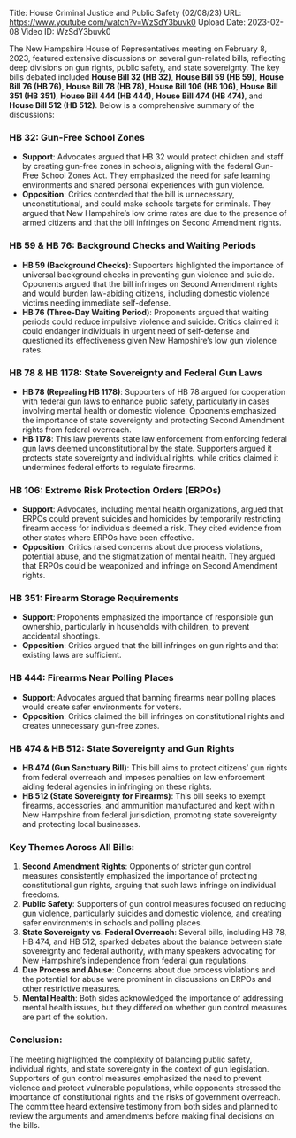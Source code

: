 Title: House Criminal Justice and Public Safety (02/08/23)
URL: https://www.youtube.com/watch?v=WzSdY3buvk0
Upload Date: 2023-02-08
Video ID: WzSdY3buvk0

The New Hampshire House of Representatives meeting on February 8, 2023, featured extensive discussions on several gun-related bills, reflecting deep divisions on gun rights, public safety, and state sovereignty. The key bills debated included **House Bill 32 (HB 32)**, **House Bill 59 (HB 59)**, **House Bill 76 (HB 76)**, **House Bill 78 (HB 78)**, **House Bill 106 (HB 106)**, **House Bill 351 (HB 351)**, **House Bill 444 (HB 444)**, **House Bill 474 (HB 474)**, and **House Bill 512 (HB 512)**. Below is a comprehensive summary of the discussions:

### **HB 32: Gun-Free School Zones**
- **Support**: Advocates argued that HB 32 would protect children and staff by creating gun-free zones in schools, aligning with the federal Gun-Free School Zones Act. They emphasized the need for safe learning environments and shared personal experiences with gun violence.
- **Opposition**: Critics contended that the bill is unnecessary, unconstitutional, and could make schools targets for criminals. They argued that New Hampshire’s low crime rates are due to the presence of armed citizens and that the bill infringes on Second Amendment rights.

### **HB 59 & HB 76: Background Checks and Waiting Periods**
- **HB 59 (Background Checks)**: Supporters highlighted the importance of universal background checks in preventing gun violence and suicide. Opponents argued that the bill infringes on Second Amendment rights and would burden law-abiding citizens, including domestic violence victims needing immediate self-defense.
- **HB 76 (Three-Day Waiting Period)**: Proponents argued that waiting periods could reduce impulsive violence and suicide. Critics claimed it could endanger individuals in urgent need of self-defense and questioned its effectiveness given New Hampshire’s low gun violence rates.

### **HB 78 & HB 1178: State Sovereignty and Federal Gun Laws**
- **HB 78 (Repealing HB 1178)**: Supporters of HB 78 argued for cooperation with federal gun laws to enhance public safety, particularly in cases involving mental health or domestic violence. Opponents emphasized the importance of state sovereignty and protecting Second Amendment rights from federal overreach.
- **HB 1178**: This law prevents state law enforcement from enforcing federal gun laws deemed unconstitutional by the state. Supporters argued it protects state sovereignty and individual rights, while critics claimed it undermines federal efforts to regulate firearms.

### **HB 106: Extreme Risk Protection Orders (ERPOs)**
- **Support**: Advocates, including mental health organizations, argued that ERPOs could prevent suicides and homicides by temporarily restricting firearm access for individuals deemed a risk. They cited evidence from other states where ERPOs have been effective.
- **Opposition**: Critics raised concerns about due process violations, potential abuse, and the stigmatization of mental health. They argued that ERPOs could be weaponized and infringe on Second Amendment rights.

### **HB 351: Firearm Storage Requirements**
- **Support**: Proponents emphasized the importance of responsible gun ownership, particularly in households with children, to prevent accidental shootings.
- **Opposition**: Critics argued that the bill infringes on gun rights and that existing laws are sufficient.

### **HB 444: Firearms Near Polling Places**
- **Support**: Advocates argued that banning firearms near polling places would create safer environments for voters.
- **Opposition**: Critics claimed the bill infringes on constitutional rights and creates unnecessary gun-free zones.

### **HB 474 & HB 512: State Sovereignty and Gun Rights**
- **HB 474 (Gun Sanctuary Bill)**: This bill aims to protect citizens’ gun rights from federal overreach and imposes penalties on law enforcement aiding federal agencies in infringing on these rights.
- **HB 512 (State Sovereignty for Firearms)**: This bill seeks to exempt firearms, accessories, and ammunition manufactured and kept within New Hampshire from federal jurisdiction, promoting state sovereignty and protecting local businesses.

### **Key Themes Across All Bills:**
1. **Second Amendment Rights**: Opponents of stricter gun control measures consistently emphasized the importance of protecting constitutional gun rights, arguing that such laws infringe on individual freedoms.
2. **Public Safety**: Supporters of gun control measures focused on reducing gun violence, particularly suicides and domestic violence, and creating safer environments in schools and polling places.
3. **State Sovereignty vs. Federal Overreach**: Several bills, including HB 78, HB 474, and HB 512, sparked debates about the balance between state sovereignty and federal authority, with many speakers advocating for New Hampshire’s independence from federal gun regulations.
4. **Due Process and Abuse**: Concerns about due process violations and the potential for abuse were prominent in discussions on ERPOs and other restrictive measures.
5. **Mental Health**: Both sides acknowledged the importance of addressing mental health issues, but they differed on whether gun control measures are part of the solution.

### **Conclusion:**
The meeting highlighted the complexity of balancing public safety, individual rights, and state sovereignty in the context of gun legislation. Supporters of gun control measures emphasized the need to prevent violence and protect vulnerable populations, while opponents stressed the importance of constitutional rights and the risks of government overreach. The committee heard extensive testimony from both sides and planned to review the arguments and amendments before making final decisions on the bills.